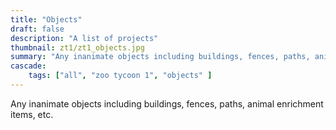 ```yaml
---
title: "Objects"
draft: false
description: "A list of projects"
thumbnail: zt1/zt1_objects.jpg
summary: "Any inanimate objects including buildings, fences, paths, animal enrichment items, etc."
cascade:
    tags: ["all", "zoo tycoon 1", "objects" ]
---
```


Any inanimate objects including buildings, fences, paths, animal enrichment items, etc.